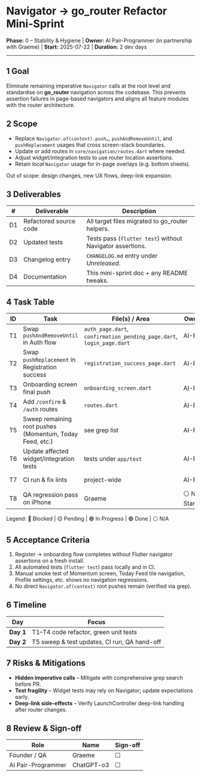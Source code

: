 # Navigator → go_router Refactor Mini-Sprint

**Phase:** 0 – Stability & Hygiene  |  **Owner:** AI Pair-Programmer (in partnership with Graeme)  |  **Start:** 2025-07-22  |  **Duration:** 2 dev days

---

## 1 Goal
Eliminate remaining imperative `Navigator` calls at the root level and standardise on **go_router** navigation across the codebase. This prevents assertion failures in page-based navigators and aligns all feature modules with the router architecture.

## 2 Scope
* Replace `Navigator.of(context).push…`, `pushAndRemoveUntil`, and `pushReplacement` usages that cross screen-stack boundaries.
* Update or add routes in `core/navigation/routes.dart` where needed.
* Adjust widget/integration tests to use router location assertions.
* Retain *local* `Navigator` usage for in-page overlays (e.g. bottom sheets).

Out of scope: design changes, new UX flows, deep-link expansion.

## 3 Deliverables
| # | Deliverable | Description |
|---|-------------|-------------|
| D1 | Refactored source code | All target files migrated to go_router helpers. |
| D2 | Updated tests | Tests pass (`flutter test`) without Navigator assertions. |
| D3 | Changelog entry | `CHANGELOG.md` entry under *Unreleased*. |
| D4 | Documentation | This mini-sprint doc + any README tweaks. |

## 4 Task Table
| ID | Task | File(s) / Area | Owner | Status |
|----|------|----------------|-------|--------|
| T1 | Swap `pushAndRemoveUntil` in Auth flow | `auth_page.dart`, `confirmation_pending_page.dart`, `login_page.dart` | AI-PG | ✅ Complete |
| T2 | Swap `pushReplacement` in Registration success | `registration_success_page.dart` | AI-PG | ✅ Complete |
| T3 | Onboarding screen final push | `onboarding_screen.dart` | AI-PG | ✅ Complete |
| T4 | Add `/confirm` & `/auth` routes | `routes.dart` | AI-PG | ✅ Complete |
| T5 | Sweep remaining root pushes (Momentum, Today Feed, etc.) | see grep list | AI-PG | ✅ Complete |
| T6 | Update affected widget/integration tests | tests under `app/test` | AI-PG | ✅ Complete |
| T7 | CI run & fix lints | project-wide | AI-PG | ✅ Complete |
| T8 | QA regression pass on iPhone | Graeme | ⚪ Not Started |

Legend: 🔴 Blocked  |  🟡 Pending  |  🟣 In Progress  |  🟢 Done  |  ⚪ N/A

## 5 Acceptance Criteria
1. Register → onboarding flow completes without Flutter navigator assertions on a fresh install.
2. All automated tests (`flutter test`) pass locally and in CI.
3. Manual smoke test of Momentum screen, Today Feed tile navigation, Profile settings, etc. shows no navigation regressions.
4. No direct `Navigator.of(context)` root pushes remain (verified via grep).

## 6 Timeline
| Day | Focus |
|-----|-------|
| **Day 1** | T1–T4 code refactor, green unit tests |
| **Day 2** | T5 sweep & test updates, CI run, QA hand-off |

## 7 Risks & Mitigations
* **Hidden imperative calls** – Mitigate with comprehensive grep search before PR.
* **Test fragility** – Widget tests may rely on Navigator; update expectations early.
* **Deep-link side-effects** – Verify LaunchController deep-link handling after router changes.

## 8 Review & Sign-off
| Role | Name | Sign-off |
|------|------|----------|
| Founder / QA | Graeme | ☐ |
| AI Pair-Programmer | ChatGPT-o3 | ☐ | 